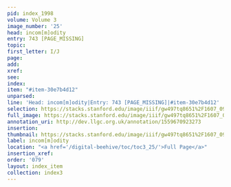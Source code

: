 ```yaml
---
pid: index_1998
volume: Volume 3
image_number: '25'
head: incom[m]odity
entry: 743 [PAGE_MISSING]
topic: 
first_letter: I/J
page: 
add: 
xref: 
see: 
index: 
item: "#item-30e7b4d12"
unparsed: 
line: 'Head: incom[m]odity|Entry: 743 [PAGE_MISSING]|#item-30e7b4d12'
selection: https://stacks.stanford.edu/image/iiif/gw497tq8651%2F1607_0968/1577,1246,531,146/full/0/default.jpg
full_image: https://stacks.stanford.edu/image/iiif/gw497tq8651%2F1607_0968/full/full/0/default.jpg
annotation_uri: http://dev.llgc.org.uk/annotation/1559670923273
insertion: 
thumbnail: https://stacks.stanford.edu/image/iiif/gw497tq8651%2F1607_0968/1577,1246,531,146/150,/0/default.jpg
label: incom[m]odity
location: "<a href='/digital-beehive/toc/toc3_25/'>Full Page</a>"
insertion_xref: 
order: '079'
layout: index_item
collection: index3
---
```

